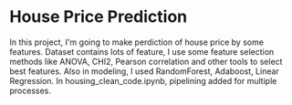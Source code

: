# House Price Prediction

In this project, I'm going to make perdiction of house price by some features. Dataset contains lots of feature, I use some feature selection methods like ANOVA, CHI2, Pearson correlation and other tools to select best features. Also in modeling, I used RandomForest, Adaboost, Linear Regression.
In housing_clean_code.ipynb, pipelining added for multiple processes.